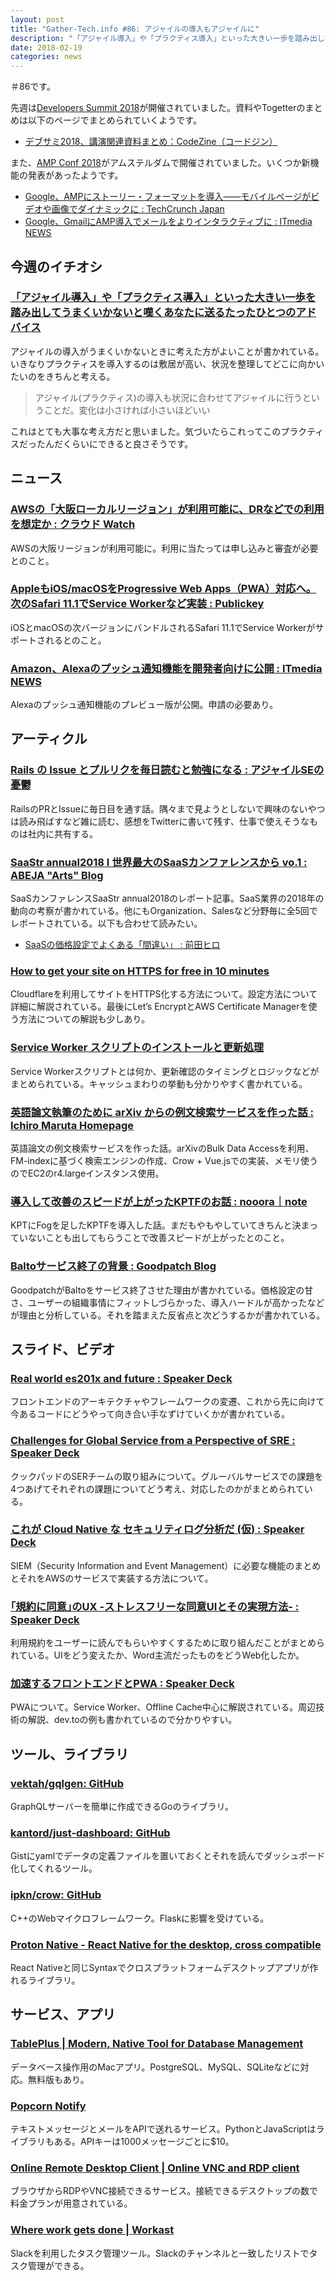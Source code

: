 ```yaml
---
layout: post
title: "Gather-Tech.info #86: アジャイルの導入もアジャイルに"
description: "「アジャイル導入」や「プラクティス導入」といった大きい一歩を踏み出してうまくいかないと嘆くあなたに送るたったひとつのアドバイス、Rails の Issue とプルリクを毎日読むと勉強になる など"
date: 2018-02-19
categories: news
---
```


＃86です。

先週は[Developers Summit 2018](http://event.shoeisha.jp/devsumi/20180215/)が開催されていました。資料やTogetterのまとめは以下のページでまとめられていくようです。

- [デブサミ2018、講演関連資料まとめ：CodeZine（コードジン）](https://codezine.jp/article/detail/10684)

また、[AMP Conf 2018](https://www.ampproject.org/amp-conf/)がアムステルダムで開催されていました。いくつか新機能の発表があったようです。

- [Google、AMPにストーリー・フォーマットを導入――モバイルページがビデオや画像でダイナミックに : TechCrunch Japan](http://jp.techcrunch.com/2018/02/14/2018-02-13-google-takes-amp-beyond-basic-posts-with-its-new-story-format/)
- [Google、GmailにAMP導入でメールをよりインタラクティブに : ITmedia NEWS](http://www.itmedia.co.jp/news/articles/1802/14/news059.html)

## 今週のイチオシ

### [「アジャイル導入」や「プラクティス導入」といった大きい一歩を踏み出してうまくいかないと嘆くあなたに送るたったひとつのアドバイス](https://medium.com/kkds-remarks/advice-for-people-who-are-struggling-in-gemba-83c312363929)

アジャイルの導入がうまくいかないときに考えた方がよいことが書かれている。いきなりプラクティスを導入するのは敷居が高い、状況を整理してどこに向かいたいのをきちんと考える。

> アジャイル(プラクティス)の導入も状況に合わせてアジャイルに行うということだ。変化は小さければ小さいほどいい

これはとても大事な考え方だと思いました。気づいたらこれってこのプラクティスだったんだくらいにできると良さそうです。

## ニュース

### [AWSの「大阪ローカルリージョン」が利用可能に、DRなどでの利用を想定か : クラウド Watch](https://cloud.watch.impress.co.jp/docs/news/1106175.html)

AWSの大阪リージョンが利用可能に。利用に当たっては申し込みと審査が必要とのこと。

### [AppleもiOS/macOSをProgressive Web Apps（PWA）対応へ。次のSafari 11.1でService Workerなど実装 : Publickey](http://www.publickey1.jp/blog/18/apple_ios_macos_progressive_web_apps.html)

iOSとmacOSの次バージョンにバンドルされるSafari 11.1でService Workerがサポートされるとのこと。

### [Amazon、Alexaのプッシュ通知機能を開発者向けに公開 : ITmedia NEWS](http://www.itmedia.co.jp/news/articles/1802/15/news125.html)

Alexaのプッシュ通知機能のプレビュー版が公開。申請の必要あり。

## アーティクル

### [Rails の Issue とプルリクを毎日読むと勉強になる : アジャイルSEの憂鬱](http://sinsoku.hatenablog.com/entry/2018/02/12/100000)

RailsのPRとIssueに毎日目を通す話。隅々まで見ようとしないで興味のないやつは読み飛ばすなど雑に読む、感想をTwitterに書いて残す、仕事で使えそうなものは社内に共有する。

### [SaaStr annual2018 l 世界最大のSaaSカンファレンスから vo.1 : ABEJA "Arts" Blog](http://tech-blog.abeja.asia/entry/saas-abeja-saas_annual2018_vo1)

SaaSカンファレンスSaaStr annual2018のレポート記事。SaaS業界の2018年の動向の考察が書かれている。他にもOrganization、Salesなど分野毎に全5回でレポートされている。以下も合わせて読みたい。

- [SaaSの価格設定でよくある「間違い」 : 前田ヒロ](http://hiromaeda.com/2018/02/12/saaspricing/)

### [How to get your site on HTTPS for free in 10 minutes](https://medium.freecodecamp.org/free-https-c051ca570324)

Cloudflareを利用してサイトをHTTPS化する方法について。設定方法について詳細に解説されている。最後にLet’s EncryptとAWS Certificate Managerを使う方法についての解説も少しあり。

### [Service Worker スクリプトのインストールと更新処理](https://nhiroki.jp/2018/02/15/service-worker-install-and-update-scripts)

Service Workerスクリプトとは何か、更新確認のタイミングとロジックなどがまとめられている。キャッシュまわりの挙動も分かりやすく書かれている。

### [英語論文執筆のために arXiv からの例文検索サービスを作った話 : Ichiro Maruta Homepage](https://ichiro-maruta.blogspot.jp/2018/02/arxiv.html)

英語論文の例文検索サービスを作った話。arXivのBulk Data Accessを利用、FM-indexに基づく検索エンジンの作成、Crow + Vue.jsでの実装、メモリ使うのでEC2のr4.largeインスタンス使用。

### [導入して改善のスピードが上がったKPTFのお話 : nooora｜note](https://note.mu/hachiware_ru/n/nc59af967e1cb)

KPTにFogを足したKPTFを導入した話。まだもやもやしていてきちんと決まっていないことも出してもらうことで改善スピードが上がったとのこと。

### [Baltoサービス終了の背景 : Goodpatch Blog](https://goodpatch.com/blog/balto-close/)

GoodpatchがBaltoをサービス終了させた理由が書かれている。価格設定の甘さ、ユーザーの組織事情にフィットしづらかった、導入ハードルが高かったなどが理由と分析している。それを踏まえた反省点と次どうするかが書かれている。

## スライド、ビデオ

### [Real world es201x and future : Speaker Deck](https://speakerdeck.com/mizchi/real-world-es201x-and-future)

フロントエンドのアーキテクチャやフレームワークの変遷、これから先に向けて今あるコードにどうやって向き合い手なずけていくかが書かれている。

### [Challenges for Global Service from a Perspective of SRE : Speaker Deck](https://speakerdeck.com/takanabe/challenges-for-global-service-from-a-perspective-of-sre)

クックパッドのSERチームの取り組みについて。グルーバルサービスでの課題を4つあげてそれぞれの課題についてどう考え、対応したのかがまとめられている。

### [これが Cloud Native な セキュリティログ分析だ (仮) : Speaker Deck](https://speakerdeck.com/mizutani/korega-cloud-native-na-sekiyuriteirogufen-xi-da-jia)

SIEM（Security Information and Event Management）に必要な機能のまとめとそれをAWSのサービスで実装する方法について。

### [｢規約に同意｣のUX -ストレスフリーな同意UIとその実現方法- : Speaker Deck](https://speakerdeck.com/pika_shi/gui-yue-nitong-yi-falseux-sutoresuhurinatong-yi-uitosofalseshi-xian-fang-fa)

利用規約をユーザーに読んでもらいやすくするために取り組んだことがまとめられている。UIをどう変えたか、Word主流だったものをどうWeb化したか。

### [加速するフロントエンドとPWA : Speaker Deck](https://speakerdeck.com/mizchi/jia-su-suruhurontoendotopwa)

PWAについて。Service Worker、Offline Cache中心に解説されている。周辺技術の解説、dev.toの例も書かれているので分かりやすい。

## ツール、ライブラリ

### [vektah/gqlgen: GitHub](https://github.com/vektah/gqlgen)

GraphQLサーバーを簡単に作成できるGoのライブラリ。

### [kantord/just-dashboard: GitHub](https://github.com/kantord/just-dashboard)

Gistにyamlでデータの定義ファイルを置いておくとそれを読んでダッシュボード化してくれるツール。

### [ipkn/crow: GitHub](https://github.com/ipkn/crow)

C++のWebマイクロフレームワーク。Flaskに影響を受けている。

### [Proton Native - React Native for the desktop, cross compatible](https://proton-native.js.org/#/)

React Nativeと同じSyntaxでクロスプラットフォームデスクトップアプリが作れるライブラリ。

## サービス、アプリ

### [TablePlus | Modern, Native Tool for Database Management](https://tableplus.io/)

データベース操作用のMacアプリ。PostgreSQL、MySQL、SQLiteなどに対応。無料版もあり。

### [Popcorn Notify](https://popcornnotify.com/)

テキストメッセージとメールをAPIで送れるサービス。PythonとJavaScriptはライブラリもある。APIキーは1000メッセージごとに$10。

### [Online Remote Desktop Client | Online VNC and RDP client](https://www.allmydesktops.com/)

ブラウザからRDPやVNC接続できるサービス。接続できるデスクトップの数で料金プランが用意されている。

### [Where work gets done | Workast](https://www.workast.io/)

Slackを利用したタスク管理ツール。Slackのチャンネルと一致したリストでタスク管理ができる。
